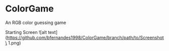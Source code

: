 # ColorGame
An RGB color guessing game

Starting Screen
![alt text](https://github.com/bfernandes1998/ColorGame/branch/path/to/Screenshot\ 1.png)

